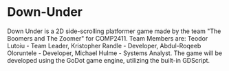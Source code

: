 # Down-Under
Down Under is a 2D side-scrolling platformer game made by the team "The Boomers and The Zoomer" for COMP2411. Team Members are: Teodor Lutoiu - Team Leader, Kristopher Randle - Developer, Abdul-Roqeeb Oloruntele  - Developer, Michael Hulme - Systems Analyst. The game will be developed using the GoDot game engine, utilizing the built-in GDScript.
